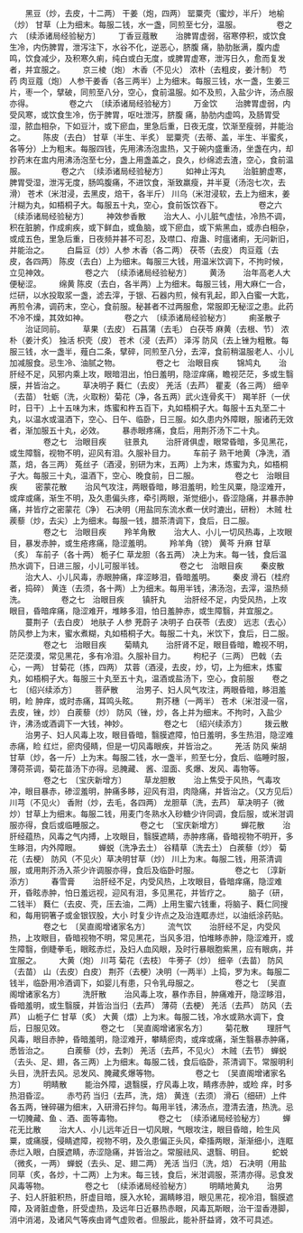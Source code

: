 <!-- { "loadSidebar": true } -->
　　黑豆（炒，去皮，十二两） 干姜（炮，四两） 罂粟壳（蜜炒，半斤） 地榆（炒） 甘草（上为细末。每服二钱，水一盏，同煎至七分，温服。
　　
　　卷之六　〔续添诸局经验秘方〕
　　丁香豆蔻散
　　治脾胃虚弱，宿寒停积，或饮食生冷，内伤脾胃，泄泻注下，水谷不化，逆恶心，脐腹 痛，胁肋胀满，腹内虚鸣，饮食减少，及积寒久痢，纯白或白无度，或脾胃虚寒，泄泻日久，愈而复发者，并宜服之。
　　京三棱（炮） 木香（不见火） 浓朴（去粗皮，姜汁制） 芍药 肉豆蔻（炮） 人参干姜香（各三两半）上为细末。每服三钱，水一盏，生姜三片，枣一个，擘破，同煎至八分，空心，食前温服。如不及煎，入盐少许，汤点服亦得。
　　
　　卷之六　〔续添诸局经验秘方〕
　　万金饮
　　治脾胃虚弱，内受风寒，或饮食生冷，伤于脾胃，呕吐泄泻，脐腹 痛，胁肋内虚鸣，及肠胃受湿，脓血相杂，下如豆汁，或下瘀血，里急后重，日夜无度，饮渐至瘦弱，并能治之。
　　陈皮（去白） 甘草（半生、半炙） 罂粟壳（去蒂、盖，半生、半蜜炙，各等分）上为粗末。每服四钱，先用沸汤泡盅热，又于碗内盛重汤，坐盏在内，却抄药末在盅内用沸汤泡至七分，盏上用盏盖之，良久，纱绵滤去渣，空心，食前温服。
　　
　　卷之六　〔续添诸局经验秘方〕
　　如神止泻丸
　　治脏腑虚寒，脾胃受湿，泄泻无度，肠鸣腹痛，不进饮食，渐致羸瘦，并半夏（汤泡七次，去滑） 苍术（米泔浸，去黑皮，焙干，各半斤） 川乌（米泔浸软，去上为细末，姜汁糊为丸，如梧桐子大。每服五十丸，空心，食前饭饮吞下。
　　
　　卷之六　〔续添诸局经验秘方〕
　　神效参香散
　　治大人、小儿脏气虚怯，冷热不调，积在脏腑，作成痢疾，或下鲜血，或鱼脑，或下瘀血，或下紫黑血，或赤白相杂，或成五色，里急后重，日夜频并甚不可忍，及噤口、疳蛊、时瘟诸痢，无问新旧，并能治之。
　　白扁豆（炒）人参 木香（各二两） 茯苓（去皮） 肉豆蔻（去皮，各四两） 陈皮（去白）上为细末。每服三大钱，用温米饮调下，不拘时候，立见神效。
　　
　　卷之六　〔续添诸局经验秘方〕
　　黄汤
　　治年高老人大便秘涩。
　　绵黄 陈皮（去白，各半两）上为细末。每服三钱，用大麻仁一合，烂研，以水投取浆一盏，滤去滓，于银、石器内煎，候有乳起，即入白蜜一大匙，再煎令沸，调药末，空心，食前服。秘甚者不过两服愈，常服即无秘涩之患。此药不冷不燥，其效如神。
　　
　　卷之六　〔续添诸局经验秘方〕
　　痢圣散子
　　治证同前。
　　草果（去皮） 石菖蒲（去毛） 白茯苓 麻黄（去根、节） 浓朴（姜汁炙） 独活 枳壳（皮） 苍术（浸（去芦） 泽泻 防风（去上锉为粗散。每服三钱，水一盏半，薤白二条，擘碎，同煎至八分，去滓，食前稍温服老人、小儿加减服食。忌生冷、油腻之物。
　　
　　卷之七　治眼目疾
　　锦鸠丸
　　治肝经不足，风邪内乘上攻，眼暗泪出，怕日羞明，隐涩痒痛，瞻视茫茫，多或生翳膜，并皆治之。
　　草决明子 蕤仁（去皮） 羌活（去芦） 瞿麦（各三两） 细辛（去苗） 牡蛎（洗，火取粉）菊花（净，各五两）武火连骨炙干） 羯羊肝（一伏时，日干）上十五味为末，炼蜜和杵五百下，丸如梧桐子大。每服十五丸至二十丸，以温水或温酒下，空心、日午、临卧，日三服。如久患内外障眼，服诸药无效者，渐加服五十丸，必效。
　　暴赤眼疼痛，食后，用荆芥汤下二十丸。
　　
　　卷之七　治眼目疾
　　驻景丸
　　治肝肾俱虚，眼常昏暗，多见黑花，或生障翳，视物不明，迎风有泪。久服补目力。
　　车前子 熟干地黄（净洗，酒蒸，焙，各三两） 菟丝子（酒浸，别研为末，五两）上为末，炼蜜为丸，如梧桐子大。每服三十丸，温酒下，空心、晚食前，日二服。
　　
　　卷之七　治眼目疾
　　密蒙花散
　　治风气攻注，两眼昏暗，眵泪羞明，睑生风粟，隐涩难开，或痒或痛，渐生不明，及久患偏头疼，牵引两眼，渐觉细小，昏涩隐痛，并暴赤肿痛，并皆疗之密蒙花（净） 石决明（用盐同东流水煮一伏时漉出，研粉） 木贼 杜蒺藜（炒，去尖）上为细末。每服一钱，腊茶清调下，食后，日二服。
　　
　　卷之七　治眼目疾
　　羚羊角散
　　治大人、小儿一切风热毒，上攻眼目，暴发赤肿，或生疮疼痛，隐涩羞明。
　　羚羊角（镑） 黄芩 升麻 甘草（炙） 车前子（各十两） 栀子仁 草龙胆（各五两） 决上为末。每一钱，食后温热水调下，日进三服，小儿可服半钱。
　　
　　卷之七　治眼目疾
　　秦皮散
　　治大人、小儿风毒，赤眼肿痛，痒涩眵泪，昏暗羞明。
　　秦皮 滑石（桂府者，捣碎） 黄连（去须，各十两）上为细末。每用半钱，沸汤泡，去滓，温热频洗。
　　
　　卷之七　治眼目疾
　　镇肝丸
　　治肝经不足，内受风热，上攻眼目，昏暗痒痛，隐涩难开，堆眵多泪，怕日羞肿赤，或生障翳，并宜服之。
　　蔓荆子（去白皮） 地肤子 人参 茺蔚子 决明子 白茯苓（去皮） 远志（去心） 防风参上为末，蜜水煮糊，丸如梧桐子大。每服二十丸，米饮下，食后，日二服。
　　
　　卷之七　治眼目疾
　　菊睛丸
　　治肝肾不足，眼目昏暗，瞻视不明，茫茫漠漠，常见黑花，多有冷泪。久服补目力。
　　枸杞子（三两） 巴戟（去心，一两） 甘菊花（拣，四两） 苁蓉（酒浸，去皮，炒，切，上为细末，炼蜜丸，如梧桐子大。每服三十丸至五十丸，温酒或盐汤下，空心，食前服
　　卷之七　〔绍兴续添方〕
　　菩萨散
　　治男子、妇人风气攻注，两眼昏暗，眵泪羞明，睑 肿痒，或时赤痛，耳鸣头眩。
　　荆芥穗（一两半） 苍术（米泔浸一宿，去皮，锉，炒） 白蒺藜（炒） 防风（锉，炒，各上并为细末。不拘时，入盐少许，沸汤或酒调下一大钱，神妙。
　　
　　卷之七　〔绍兴续添方〕
　　拨云散
　　治男子、妇人风毒上攻，眼目昏暗，翳膜遮障，怕日羞明，多生热泪，隐涩难赤痛，睑 红烂，瘀肉侵睛，但是一切风毒眼疾，并皆治之。
　　羌活 防风 柴胡 甘草（炒，各一斤）上为末。每服二钱，水一盏半，煎至七分，食后、临睡时服，薄荷茶调，菊花苗汤下亦得。忌腌藏、 酱、湿面、炙爆、发风、毒物等。
　　
　　卷之七　〔宝庆新增方〕
　　草龙胆散
　　治上焦受于风热，气毒攻冲，眼目暴赤，碜涩羞明，肿痛多眵，迎风有泪，肉隐痛，并皆治之。（又方见后）川芎（不见火） 香附（炒，去毛，各四两） 龙胆草（洗，去芦） 草决明子（微炒）甘草上为细末。每服二钱，用麦门冬熟水入砂糖少许同调，食后服，或米泔调服亦得，食后或临睡服之。
　　
　　卷之七　〔宝庆新增方〕
　　蝉花散
　　治肝经蕴热，风毒之气内搏，上攻眼目，翳膜遮睛，赤肿疼痛，昏暗视物不明开，多生眵泪，内外障眼。
　　蝉蜕（洗净去土） 谷精草（洗去土） 白蒺藜（炒） 菊花（去梗） 防风（不见火）草决明甘草（炒） 川上为末。每服二钱，用茶清调服，或用荆芥汤入茶少许调服亦得，食后及临卧时服。
　　
　　卷之七　〔淳新添方〕
　　春雪膏
　　治肝经不足，内受风热，上攻眼目，昏暗痒痛，隐涩难开，昏眩赤肿，怕日羞远视，迎风有泪，多见黑花，并皆疗之。
　　脑子（研，二钱半） 蕤仁（去皮、壳，压去油，二两）上用生蜜六钱重，将脑子、蕤仁同搜和，每用铜箸子或金银钗股，大小 时复少许点之及治连眶赤烂，以油纸涂药贴。
　　
　　卷之七　〔吴直阁增诸家名方〕
　　流气饮
　　治肝经不足，内受风热，上攻眼目，昏暗视物不明，常见黑花，当风多泪，怕堆眵赤肿，隐涩难开，或生障翳，倒睫拳毛，眼眩赤烂，及妇人血风眼，及时行暴眼胞紫黑，应有眼病，并宜服之。
　　大黄（炮） 川芎 菊花（去枝） 牛蒡子（炒） 细辛（去苗） 防风（去苗） 山（去皮）白皮） 荆芥（去梗）决明（一两半）上捣，罗为末。每服二钱半，临卧用冷酒调下，如婴儿有患，只令乳母服之。
　　
　　卷之七　〔吴直阁增诸家名方〕
　　洗肝散
　　治风毒上攻，暴作赤目，肿痛难开，隐涩眵泪，昏暗羞明，或生翳膜，并皆治当归（去芦） 薄荷（去梗） 羌活（去芦） 防风（去芦） 山栀子仁 甘草（炙） 大黄（煨）上为末。每服二钱，冷水或熟水调下，食后，日服见效。
　　
　　卷之七　〔吴直阁增诸家名方〕
　　菊花散
　　理肝气风毒，眼目赤肿，昏暗羞明，隐涩难开，攀睛瘀肉，或痒或痛，渐生翳暴赤肿痛，悉皆治之。
　　白蒺藜（炒，去刺） 羌活（去芦，不见火） 木贼（去节） 蝉蜕（去头、足、翅，各三两）上为细末。每服二钱，食后临卧，茶清调下。常服明利头目，洗肝去风。忌发风、腌藏炙爆等物。
　　
　　卷之七　〔吴直阁增诸家名方〕
　　明睛散
　　能治外障，退翳膜，疗风毒上攻，睛疼赤肿，或睑 痒，时多热泪昏涩。
　　赤芍药 当归（去芦，洗，焙） 黄连（去须） 滑石（细研）上件各五两，锉碎碾为细末，入研滑石拌匀。每用半钱，沸汤点，澄清去渣，热洗。忌一切腌藏、鱼 、酒、面等毒物。
　　
　　卷之七　〔续添诸局经验秘方〕
　　蝉花无比散
　　治大人、小儿远年近日一切风眼，气眼攻注，眼目昏暗，睑生风粟，或痛膜，侵睛遮障，视物不明，及久患偏正头风，牵搐两眼，渐渐细小，连眶赤烂入眼，白膜遮睛，赤涩隐痛，并皆治之。常服祛风、退翳、明目。
　　蛇蜕（微炙，一两） 蝉蜕（去头、足、翅二两） 羌活 当归（洗，焙） 石决明（用盐同草（炙，各炒，十二两）上为末。每三钱，食后，米泔调服，茶清亦得。忌食发风毒等物。
　　
　　卷之七　〔续添诸局经验秘方〕
　　明睛地黄丸
　　治男子、妇人肝脏积热，肝虚目暗，膜入水轮，漏睛眵泪，眼见黑花，视冷泪，翳膜遮障，及肾脏虚惫，肝受虚热，及远年日近暴热赤眼，风毒瓦斯眼，治干湿香港脚，消中消渴，及诸风气等疾由肾气虚败者。但服此，能补肝益肾，效不可具述。

